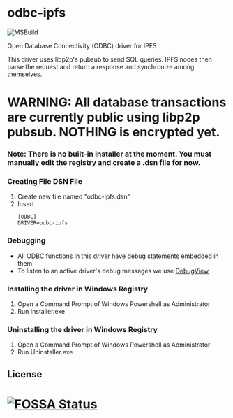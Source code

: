 # odbc-ipfs
![MSBuild](https://github.com/odbc-ipfs/odbc-ipfs/workflows/MSBuild/badge.svg)

Open Database Connectivity (ODBC) driver for IPFS

This driver uses libp2p's pubsub to send SQL queries. IPFS nodes then parse the request and return a response and synchronize among themselves.

# WARNING: All database transactions are currently public using libp2p pubsub. NOTHING is encrypted yet.

### Note: There is no built-in installer at the moment. You must manually edit the registry and create a .dsn file for now.

### Creating File DSN File
1. Create new file named "odbc-ipfs.dsn"
2. Insert 
     ```
     [ODBC]
     DRIVER=odbc-ipfs
     ```
### Debugging
- All ODBC functions in this driver have debug statements embedded in them.
- To listen to an active driver's debug messages we use [DebugView](https://docs.microsoft.com/en-us/sysinternals/downloads/debugview)

### Installing the driver in Windows Registry

1. Open a Command Prompt of Windows Powershell as Administrator
2. Run Installer.exe

### Uninstalling the driver in Windows Registry

1. Open a Command Prompt of Windows Powershell as Administrator
2. Run Uninstaller.exe

## License
[![FOSSA Status](https://app.fossa.com/api/projects/git%2Bgithub.com%2Fodbc-ipfs%2Fodbc-ipfs.svg?type=large)](https://app.fossa.com/projects/git%2Bgithub.com%2Fodbc-ipfs%2Fodbc-ipfs?ref=badge_large)
=======




